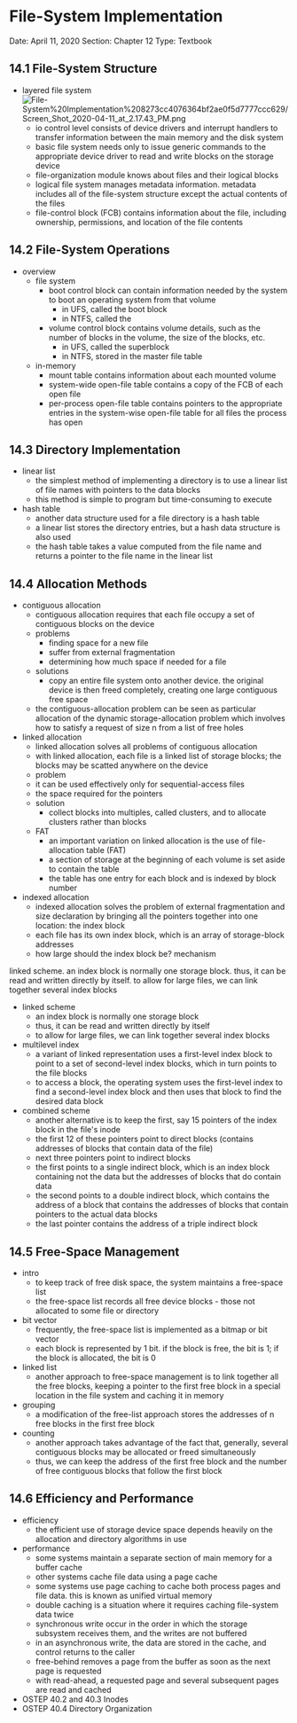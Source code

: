 # File-System Implementation

Date: April 11, 2020
Section: Chapter 12
Type: Textbook

## 14.1 File-System Structure
- layered file system
![File-System%20Implementation%208273cc4076364bf2ae0f5d7777ccc629/Screen_Shot_2020-04-11_at_2.17.43_PM.png](File-System%20Implementation%208273cc4076364bf2ae0f5d7777ccc629/Screen_Shot_2020-04-11_at_2.17.43_PM.png)
  - io control level consists of device drivers and interrupt handlers to transfer information between the main memory and the disk system
  - basic file system needs only to issue generic commands to the appropriate device driver to read and write blocks on the storage device
  - file-organization module knows about files and their logical blocks
  - logical file system manages metadata information. metadata includes all of the file-system structure except the actual contents of the files
  - file-control block (FCB) contains information about the file, including ownership, permissions, and location of the file contents

## 14.2 File-System Operations
- overview
  - file system
    - boot control block can contain information needed by the system to boot an operating system from that volume
      - in UFS, called the boot block
      - in NTFS, called the
    - volume control block contains volume details, such as the number of blocks in the volume, the size of the blocks, etc.
      - in UFS, called the superblock
      - in NTFS, stored in the master file table
  - in-memory
    - mount table contains information about each mounted volume
    - system-wide open-file table contains a copy of the FCB of each open file
    - per-process open-file table contains pointers to the appropriate entries in the system-wise open-file table for all files the process has open

## 14.3 Directory Implementation
- linear list
  - the simplest method of implementing a directory is to use a linear list of file names with pointers to the data blocks
  - this method is simple to program but time-consuming to execute
- hash table
  - another data structure used for a file directory is a hash table
  - a linear list stores the directory entries, but a hash data structure is also used
  - the hash table takes a value computed from the file name and returns a pointer to the file name in the linear list

## 14.4 Allocation Methods
- contiguous allocation
  - contiguous allocation requires that each file occupy a set of contiguous blocks on the device
  - problems
    - finding space for a new file
    - suffer from external fragmentation
    - determining how much space if needed for a file
  - solutions
    - copy an entire file system onto another device. the original device is then freed completely, creating one large contiguous free space
  - the contiguous-allocation problem can be seen as particular allocation of the dynamic storage-allocation problem which involves how to satisfy a request of size n from a list of free holes
- linked allocation
  - linked allocation solves all problems of contiguous allocation
  - with linked allocation, each file is a linked list of storage blocks; the blocks may be scatted anywhere on the device
  - problem
  - it can be used effectively only for sequential-access files
  - the space required for the pointers
  - solution
    - collect blocks into multiples, called clusters, and to allocate clusters rather than blocks
  - FAT
    - an important variation on linked allocation is the use of file-allocation table (FAT)
    - a section of storage at the beginning of each volume is set aside to contain the table
    - the table has one entry for each block and is indexed by block number
- indexed allocation
  - indexed allocation solves the problem of external fragmentation and size declaration by bringing all the pointers together into one location: the index block
  - each file has its own index block, which is an array of storage-block addresses
  - how large should the index block be? mechanism

linked scheme. an index block is normally one storage block. thus, it can be read and written directly by itself. to allow for large files, we can link together several index blocks
- linked scheme
  - an index block is normally one storage block
  - thus, it can be read and written directly by itself
  - to allow for large files, we can link together several index blocks
- multilevel index
  - a variant of linked representation uses a first-level index block to point to a set of second-level index blocks, which in turn points to the file blocks
  - to access a block, the operating system uses the first-level index to find a second-level index block and then uses that block to find the desired data block
- combined scheme
  - another alternative is to keep the first, say 15 pointers of the index block in the file's inode
  - the first 12 of these pointers point to direct blocks (contains addresses of blocks that contain data of the file)
  - next three pointers point to indirect blocks
  - the first points to a single indirect block, which is an index block containing not the data but the addresses of blocks that do contain data
  - the second points to a double indirect block, which contains the address of a block that contains the addresses of blocks that contain pointers to the actual data blocks
  - the last pointer contains the address of a triple indirect block

## 14.5 Free-Space Management
- intro
  - to keep track of free disk space, the system maintains a free-space list
  - the free-space list records all free device blocks - those not allocated to some file or directory
- bit vector
  - frequently, the free-space list is implemented as a bitmap or bit vector
  - each block is represented by 1 bit. if the block is free, the bit is 1; if the block is allocated, the bit is 0
- linked list
  - another approach to free-space management is to link together all the free blocks, keeping a pointer to the first free block in a special location in the file system and caching it in memory
- grouping
  - a modification of the free-list approach stores the addresses of n free blocks in the first free block
- counting
  - another approach takes advantage of the fact that, generally, several contiguous blocks may be allocated or freed simultaneously
  - thus, we can keep the address of the first free block and the number of free contiguous blocks that follow the first block

## 14.6 Efficiency and Performance
- efficiency
  - the efficient use of storage device space depends heavily on the allocation and directory algorithms in use
- performance
  - some systems maintain a separate section of main memory for a buffer cache
  - other systems cache file data using a page cache
  - some systems use page caching to cache both process pages and file data. this is known as unified virtual memory
  - double caching is a situation where it requires caching file-system data twice
  - synchronous write occur in the order in which the storage subsystem receives them, and the writes are not buffered
  - in an asynchronous write, the data are stored in the cache, and control returns to the caller
  - free-behind removes a page from the buffer as soon as the next page is requested
  - with read-ahead, a requested page and several subsequent pages are read and cached
- OSTEP 40.2 and 40.3 Inodes
- OSTEP 40.4 Directory Organization
